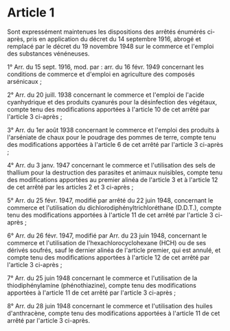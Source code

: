# Article 1

Sont expressément maintenues les dispositions des arrêtés énumérés ci-après, pris en application du décret du 14 septembre 1916, abrogé et remplacé par le décret du 19 novembre 1948 sur le commerce et l'emploi des substances vénéneuses.

1° Arr. du 15 sept. 1916, mod. par : arr. du 16 févr. 1949 concernant les conditions de commerce et d'emploi en agriculture des composés arsénicaux ;

2° Arr. du 20 juill. 1938 concernant le commerce et l'emploi de l'acide cyanhydrique et des produits cyanurés pour la désinfection des végétaux, compte tenu des modifications apportées à l'article 10 de cet arrêté par l'article 3 ci-après ;

3° Arr. du 1er août 1938 concernant le commerce et l'emploi des produits à l'arséniate de chaux pour le poudrage des pommes de terre, compte tenu des modifications apportées à l'article 6 de cet arrêté par l'article 3 ci-après ;

4° Arr. du 3 janv. 1947 concernant le commerce et l'utilisation des sels de thallium pour la destruction des parasites et animaux nuisibles, compte tenu des modifications apportées au premier alinéa de l'article 3 et à l'article 12 de cet arrêté par les articles 2 et 3 ci-après ;

5° Arr. du 25 févr. 1947, modifié par arrêté du 22 juin 1948, concernant le commerce et l'utilisation du dichlorodiphényltrichloréthane (D.D.T.), compte tenu des modifications apportées à l'article 11 de cet arrêté par l'article 3 ci-après ;

6° Arr. du 26 févr. 1947, modifié par Arr. du 23 juin 1948, concernant le commerce et l'utilisation de l'hexachlorocyclohexane (HCH) ou de ses dérivés soufrés, sauf le dernier alinéa de l'article premier, qui est annulé, et compte tenu des modifications apportées à l'article 12 de cet arrêté par l'article 3 ci-après ;

7° Arr. du 25 juin 1948 concernant le commerce et l'utilisation de la thiodiphénylamine (phénothiazine), compte tenu des modifications apportées à l'article 11 de cet arrêté par l'article 3 ci-après ;

8° Arr. du 28 juin 1948 concernant le commerce et l'utilisation des huiles d'anthracène, compte tenu des modifications apportées à l'article 11 de cet arrêté par l'article 3 ci-après.
